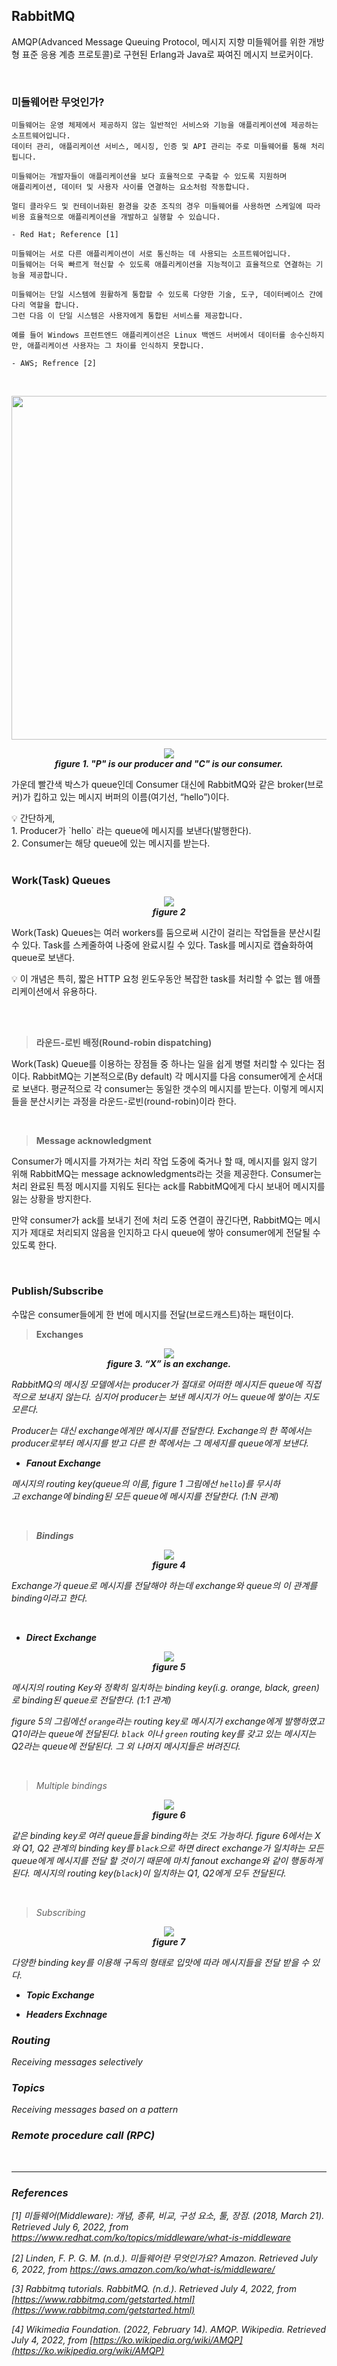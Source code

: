 ## RabbitMQ

AMQP(Advanced Message Queuing Protocol, 메시지 지향 미들웨어를 위한 개방형 표준 응용 계층 프로토콜)로 구현된 Erlang과 Java로 짜여진 메시지 브로커이다. 

<br>

### 미들웨어란 무엇인가?

```
미들웨어는 운영 체제에서 제공하지 않는 일반적인 서비스와 기능을 애플리케이션에 제공하는 소프트웨어입니다. 
데이터 관리, 애플리케이션 서비스, 메시징, 인증 및 API 관리는 주로 미들웨어를 통해 처리됩니다.

미들웨어는 개발자들이 애플리케이션을 보다 효율적으로 구축할 수 있도록 지원하며 
애플리케이션, 데이터 및 사용자 사이를 연결하는 요소처럼 작동합니다.

멀티 클라우드 및 컨테이너화된 환경을 갖춘 조직의 경우 미들웨어를 사용하면 스케일에 따라 
비용 효율적으로 애플리케이션을 개발하고 실행할 수 있습니다.

- Red Hat; Reference [1]
```

```
미들웨어는 서로 다른 애플리케이션이 서로 통신하는 데 사용되는 소프트웨어입니다.
미들웨어는 더욱 빠르게 혁신할 수 있도록 애플리케이션을 지능적이고 효율적으로 연결하는 기능을 제공합니다. 

미들웨어는 단일 시스템에 원활하게 통합할 수 있도록 다양한 기술, 도구, 데이터베이스 간에 다리 역할을 합니다. 
그런 다음 이 단일 시스템은 사용자에게 통합된 서비스를 제공합니다.

예를 들어 Windows 프런트엔드 애플리케이션은 Linux 백엔드 서버에서 데이터를 송수신하지만, 애플리케이션 사용자는 그 차이를 인식하지 못합니다.

- AWS; Refrence [2]
```

<br>

<p align="center"><img src="resources/1.png" width=550></p>

<p align="center"><img src="resources/2.png">
<br><em><b>figure 1. "P" is our producer and "C" is our consumer.</b></em></p>

가운데 빨간색 박스가 queue인데 Consumer 대신에 RabbitMQ와 같은 broker(브로커)가 킵하고 있는 메시지 버퍼의 이름(여기선, “hello”)이다. 

<aside>
💡 간단하게,<br>
1. Producer가 `hello` 라는 queue에 메시지를 보낸다(발행한다).<br>
2. Consumer는 해당 queue에 있는 메시지를 받는다.
</aside>

<br>

### **Work(Task) Queues**

<p align="center"><img src="resources/3.png"><br><em><b>figure 2</b></em></p>

Work(Task) Queues는 여러 workers를 둠으로써 시간이 걸리는 작업들을 분산시킬 수 있다. Task를 스케줄하여 나중에 완료시킬 수 있다. Task를 메시지로 캡슐화하여 queue로 보낸다. 

<aside>
💡 이 개념은 특히, 짧은 HTTP 요청 윈도우동안 복잡한 task를 처리할 수 없는 웹 애플리케이션에서 유용하다.
</aside>

<br><br>

> **라운드-로빈 배정(Round-robin dispatching)**
> 

Work(Task) Queue를 이용하는 장점들 중 하나는 일을 쉽게 병렬 처리할 수 있다는 점이다. RabbitMQ는 기본적으로(By default) 각 메시지를 다음 consumer에게 순서대로 보낸다. 평균적으로 각 consumer는 동일한 갯수의 메시지를 받는다. 이렇게 메시지들을 분산시키는 과정을 라운드-로빈(round-robin)이라 한다.

<br>

> **Message acknowledgment**
> 

Consumer가 메시지를 가져가는 처리 작업 도중에 죽거나 할 때, 메시지를 잃지 않기 위해 RabbitMQ는 message acknowledgments라는 것을 제공한다. Consumer는처리 완료된 특정 메시지를 지워도 된다는 ack를 RabbitMQ에게 다시 보내어 메시지를 잃는 상황을 방지한다. 

만약 consumer가 ack를 보내기 전에 처리 도중 연결이 끊긴다면, RabbitMQ는 메시지가 제대로 처리되지 않음을 인지하고 다시 queue에 쌓아 consumer에게 전달될 수 있도록 한다.

<br>

### **Publish/Subscribe**

수많은 consumer들에게 한 번에 메시지를 전달(브로드캐스트)하는 패턴이다.

> **Exchanges**
> 

<p align="center"><img src="resources/4.png"><br><em><b>figure 3. “X” is an exchange.</b></p>

RabbitMQ의 메시징 모델에서는 producer가 절대로 어떠한 메시지든 queue에 직접적으로 보내지 않는다. 심지어 producer는 보낸 메시지가 어느 queue에 쌓이는 지도 모른다.

Producer는 대신 exchange에게만 메시지를 전달한다. Exchange의 한 쪽에서는 producer로부터 메시지를 받고 다른 한 쪽에서는 그 메세지를 queue에게 보낸다. 


- **Fanout Exchange**

메시지의 routing key(queue의 이름, figure 1 그림에선 `hello`)를 무시하고 exchange에 binding된 모든 queue에 메시지를 전달한다. (1:N 관계)

<br>

> **Bindings**

<p align="center"><img src="resources/bindings.png"><br><em><b>figure 4</b></em></p>

Exchange가 queue로 메시지를 전달해야 하는데 exchange와 queue의 이 관계를 binding이라고 한다. 

<br>

- **Direct Exchange**

<p align="center"><img src="resources/5.png"><br><em><b>figure 5</b></em></p>

메시지의 routing Key와 정확히 일치하는 binding key(i.g. orange, black, green)로 binding된 queue로 전달한다. (1:1 관계)

figure 5의 그림에선 `orange`라는 routing key로 메시지가 exchange에게 발행하였고 Q1이라는 queue에 전달된다. `black` 이나 `green` routing key를 갖고 있는 메시지는 Q2라는 queue에 전달된다. 그 외 나머지 메시지들은 버려진다.

<br>

> Multiple bindings

<p align="center"><img src="resources/direct-exchange-multiple.png"><br><em><b>figure 6</b></em></p>


같은 binding key로 여러 queue들을 binding하는 것도 가능하다. figure 6에서는 X와 Q1, Q2 관계의 binding key를 `black`으로 하면 direct exchange가 일치하는 모든 queue에게 메시지를 전달 할 것이기 때문에 마치 fanout exchange와 같이 행동하게 된다. 메시지의 routing key(`black`)이 일치하는 Q1, Q2에게 모두 전달된다.

<br>

> Subscribing

<p align="center"><img src="resources/python-four.png"><br><em><b>figure 7</b></em></p>

다양한 binding key를 이용해 구독의 형태로 입맛에 따라 메시지들을 전달 받을 수 있다.

- **Topic Exchange**

- **Headers Exchnage**

<!-- 
```
1) Direct exchange - (Empty string) and amq.direct
 참고) AMQP 정의 : 바인딩 된 Queue 중에서 메시지의 라우팅 키와 매핑되어 있는 Queue로 메시지를 전달(1:1)
2) Fanout exchange - amq.fanout
 참고) AMQP 정의 : 메시지의 라우팅 키를 무시하고 Exchange에 바인딩 된 모든 Queue에 메시지를 전달(1:N)

3) Topic exchange -amq.topic
 참고) AMQP 정의 : Exchange에 바인딩 된 Queue 중에서 메시지의 라우팅 키가 패턴에 맞는 Queue에게 모두 메시지를 전달(Multicast)

4) Headers exchange - amq.match (and amq.headers in RabbitMQ)
 참고) AMQP 정의 : 라우팅 키 대신 메시지 헤더에 여러 속성들을 더해 속성들이 매칭되는 큐에 메시지를 전달
```
-->


### **Routing**

Receiving messages selectively

### **Topics**

Receiving messages based on a pattern

### **Remote procedure call (RPC)**

<br>

---

### **References**

[1] *미들웨어(Middleware): 개념, 종류, 비교, 구성 요소, 툴, 장점*. (2018, March 21). Retrieved July 6, 2022, from https://www.redhat.com/ko/topics/middleware/what-is-middleware 

[2] Linden, F. P. G. M. (n.d.). *미들웨어란 무엇인가요?* Amazon. Retrieved July 6, 2022, from https://aws.amazon.com/ko/what-is/middleware/ 

[3] *Rabbitmq tutorials*. RabbitMQ. (n.d.). Retrieved July 4, 2022, from [https://www.rabbitmq.com/getstarted.html](https://www.rabbitmq.com/getstarted.html) 

[4] *Wikimedia Foundation*. (2022, February 14). *AMQP*. Wikipedia. Retrieved July 4, 2022, from [https://ko.wikipedia.org/wiki/AMQP](https://ko.wikipedia.org/wiki/AMQP)

